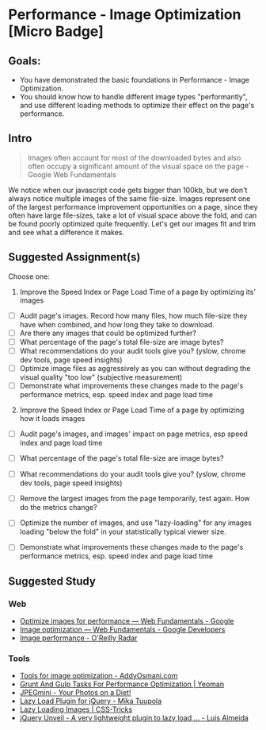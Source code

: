 Performance - Image Optimization [Micro Badge]
=============================================


Goals:
------

- You have demonstrated the basic foundations in Performance - Image Optimization.
- You should know how to handle different image types "performantly", and use different loading methods to optimize their effect on the page's performance.


Intro
-----

> Images often account for most of the downloaded bytes and also often occupy a significant amount of the visual space on the page - Google Web Fundamentals

We notice when our javascript code gets bigger than 100kb, but we don't always notice multiple images of the same file-size. Images represent one of the largest performance improvement opportunities on a page, since they often have large file-sizes, take a lot of visual space above the fold, and can be found poorly optimized quite frequently. Let's get our images fit and trim and see what a difference it makes.


Suggested Assignment(s)
--------------------

Choose one:

1) Improve the Speed Index or Page Load Time of a page by optimizing its' images
  - [ ] Audit page's images. Record how many files, how much file-size they have when combined, and how long they take to download.
  - [ ] Are there any images that could be optimized further?
  - [ ] What percentage of the page's total file-size are image bytes?
  - [ ] What recommendations do your audit tools give you? (yslow, chrome dev tools, page speed insights)
  - [ ] Optimize image files as aggressively as you can without degrading the visual quality "too low" (subjective measurement)
  - [ ] Demonstrate what improvements these changes made to the page's performance metrics, esp. speed index and page load time

2) Improve the Speed Index or Page Load Time of a page by optimizing how it loads images
  - [ ] Audit page's images, and images' impact on page metrics, esp speed index and page load time
  - [ ] What percentage of the page's total file-size are image bytes?
  - [ ] What recommendations do your audit tools give you? (yslow, chrome dev tools, page speed insights)
  - [ ] Remove the largest images from the page temporarily, test again. How do the metrics change?
  - [ ] Optimize the number of images, and use "lazy-loading" for any images loading "below the fold" in your statistically typical viewer size.
  - [ ] Demonstrate what improvements these changes made to the page's performance metrics, esp. speed index and page load time


Suggested Study
---------------

### Web
- [Optimize images for performance — Web Fundamentals - Google](https://developers.google.com/web/fundamentals/media/images/optimize-images-for-performance)
- [Image optimization — Web Fundamentals - Google Developers](https://developers.google.com/web/fundamentals/performance/optimizing-content-efficiency/image-optimization)
- [Image performance - O&#39;Reilly Radar](http://radar.oreilly.com/2014/01/image-performance.html)

### Tools
- [Tools for image optimization - AddyOsmani.com](http://addyosmani.com/blog/image-optimization-tools/)
- [Grunt And Gulp Tasks For Performance Optimization | Yeoman](http://yeoman.io/blog/performance-optimization.html)
- [JPEGmini - Your Photos on a Diet!](http://www.jpegmini.com/)
- [Lazy Load Plugin for jQuery - Mika Tuupola](http://www.appelsiini.net/projects/lazyload)
- [Lazy Loading Images | CSS-Tricks](http://css-tricks.com/snippets/javascript/lazy-loading-images/)
- [jQuery Unveil - A very lightweight plugin to lazy load ... - Luis Almeida](http://luis-almeida.github.io/unveil/)
